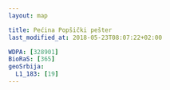 ```yaml
---
layout: map

title: Pećina Popšički pešter
last_modified_at: 2018-05-23T08:07:22+02:00

WDPA: [328901]
BioRaS: [365]
geoSrbija:
  L1_183: [19]
---
```

